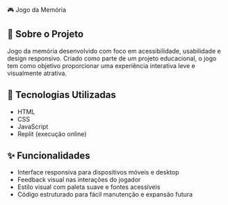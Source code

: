 🎮 Jogo da Memória

## 🧠 Sobre o Projeto
Jogo da memória desenvolvido com foco em acessibilidade, usabilidade e design responsivo. Criado como parte de um projeto educacional, o jogo tem como objetivo proporcionar uma experiência interativa leve e visualmente atrativa.

## 🚀 Tecnologias Utilizadas
- HTML
- CSS
- JavaScript
- Replit (execução online)

## ✨ Funcionalidades
- Interface responsiva para dispositivos móveis e desktop  
- Feedback visual nas interações do jogador  
- Estilo visual com paleta suave e fontes acessíveis  
- Código estruturado para fácil manutenção e expansão futura  
